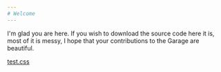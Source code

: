 ```yaml
---
# Welcome
---
```


I'm glad you are here. If you wish to download the source code here it is, most of it is messy, I hope that your contributions to the Garage are beautiful.

<a href="css/style.css">test.css</a>
